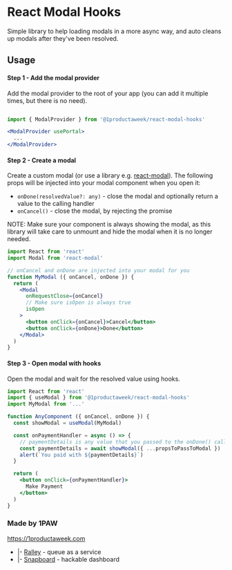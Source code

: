 # React Modal Hooks

Simple library to help loading modals in a more async way, and auto cleans up modals after they've been resolved.

## Usage

#### Step 1 - Add the modal provider

Add the modal provider to the root of your app (you can add it multiple times, but there is no need).

```jsx

import { ModalProvider } from '@1productaweek/react-modal-hooks'

<ModalProvider usePortal>
  ...
</ModalProvider>
```

#### Step 2 - Create a modal

Create a custom modal (or use a library e.g. [react-modal](https://github.com/reactjs/react-modal)). The following props
will be injected into your modal component when you open it:

  * `onDone(resolvedValue?: any)` - close the modal and optionally return a value to the calling handler
  * `onCancel()` - close the modal, by rejecting the promise

NOTE: Make sure your component is always showing the modal, as this library will take care to unmount and hide the modal when it is no
longer needed.

```jsx
import React from 'react'
import Modal from 'react-modal'

// onCancel and onDone are injected into your modal for you
function MyModal ({ onCancel, onDone }) {
  return (
    <Modal 
      onRequestClose={onCancel}
      // Make sure isOpen is always true
      isOpen
    >
      <button onClick={onCancel}>Cancel</button>
      <button onClick={onDone}>Done</button>
    </Modal>
  )
}
```

#### Step 3 - Open modal with hooks
Open the modal and wait for the resolved value using hooks.

```jsx
import React from 'react'
import { useModal } from '@1productaweek/react-modal-hooks'
import MyModal from '...'

function AnyComponent ({ onCancel, onDone }) {
  const showModal = useModal(MyModal)

  const onPaymentHandler = async () => {
    // paymentDetails is any value that you passed to the onDone() callback
    const paymentDetails = await showModal({ ...propsToPassToModal })
    alert(`You paid with ${paymentDetails}`)
  }

  return (
    <button onClick={onPaymentHandler}>
      Make Payment
    </button>
  )
}
```


### Made by 1PAW

https://1productaweek.com
  * |- [Ralley](https://ralley.io) - queue as a service
  * |- [Snapboard](https://snapboard.io) - hackable dashboard
